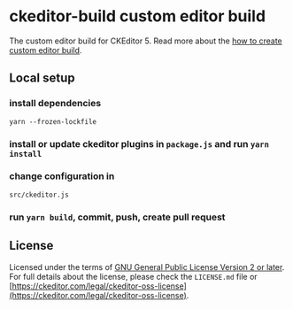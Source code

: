 ckeditor-build custom editor build
========================================

The custom editor build for CKEditor&nbsp;5. Read more about the [how to create custom editor build](https://ckeditor.com/docs/ckeditor5/11.1.1/builds/guides/development/custom-builds.html).


## Local setup
### install dependencies
`yarn --frozen-lockfile`

### install or update ckeditor plugins in `package.js` and run `yarn install`

### change configuration in
`src/ckeditor.js`

### run `yarn build`, commit, push, create pull request

## License

Licensed under the terms of [GNU General Public License Version 2 or later](http://www.gnu.org/licenses/gpl.html). For full details about the license, please check the `LICENSE.md` file or [https://ckeditor.com/legal/ckeditor-oss-license](https://ckeditor.com/legal/ckeditor-oss-license).
